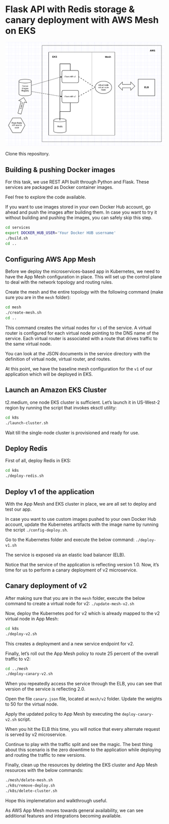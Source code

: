 # Flask API with Redis storage & canary deployment with AWS Mesh on EKS

![project system diagram](diagram.png)

Clone this repository.

## Building & pushing Docker images

For this task, we use REST API built through Python and Flask. These services are packaged as Docker container images.

Feel free to explore the code available.

If you want to use images stored in your own Docker Hub account, go ahead and push the images after building them. In case you want to try it without building and pushing the images, you can safely skip this step.

```bash
cd services
export DOCKER_HUB_USER='Your Docker HUB username'
./build.sh
cd ..
```

## Configuring AWS App Mesh

Before we deploy the microservices-based app in Kubernetes, we need to have the App Mesh configuration in place. This will set up the control plane to deal with the network topology and routing rules.

Create the mesh and the entire topology with the following command (make sure you are in the `mesh` folder):

```bash
cd mesh
./create-mesh.sh
cd ..
```

This command creates the virtual nodes for `v1` of the service. A virtual router is configured for each virtual node pointing to the DNS name of the service. Each virtual router is associated with a route that drives traffic to the same virtual node.

You can look at the JSON documents in the service directory with the definition of virtual node, virtual router, and routes.

At this point, we have the baseline mesh configuration for the `v1` of our application which will be deployed in EKS.

## Launch an Amazon EKS Cluster

t2.medium, one node EKS cluster is sufficient. Let’s launch it in US-West-2 region by running the script that invokes eksctl utility:

```bash
cd k8s
./launch-cluster.sh
```

Wait till the single-node cluster is provisioned and ready for use.

## Deploy Redis

First of all, deploy Redis in EKS:

```bash
cd k8s
./deploy-redis.sh
```

## Deploy v1 of the application

With the App Mesh and EKS cluster in place, we are all set to deploy and test our app.

In case you want to use custom images pushed to your own Docker Hub account, update the Kubernetes artifacts with the image name by running the script `./config-deploy.sh`.

Go to the Kubernetes folder and execute the below command: `./deploy-v1.sh`

The service is exposed via an elastic load balancer (ELB).

Notice that the service of the application is reflecting version 1.0. Now, it’s time for us to perform a canary deployment of v2 microservice.

## Canary deployment of v2

After making sure that you are in the `mesh` folder, execute the below command to create a virtual node for v2: `./update-mesh-v2.sh`

Now, deploy the Kubernetes pod for v2 which is already mapped to the v2 virtual node in App Mesh:

```bash
cd k8s
./deploy-v2.sh
```

This creates a deployment and a new service endpoint for v2.

Finally, let’s roll out the App Mesh policy to route 25 percent of the overall traffic to v2:

```bash
cd ../mesh
./deploy-canary-v2.sh
```

When you repeatedly access the service through the ELB, you can see that version of the service is reflecting 2.0.

Open the file `canary.json` file, located at `mesh/v2` folder. Update the weights to 50 for the virtual node.

Apply the updated policy to App Mesh by executing the `deploy-canary-v2.sh` script.

When you hit the ELB this time, you will notice that every alternate request is served by v2 microservice.

Continue to play with the traffic split and see the magic. The best thing about this scenario is the zero downtime to the application while deploying and routing the traffic to new versions.

Finally, clean up the resources by deleting the EKS cluster and App Mesh resources with the below commands:

```bash
./mesh/delete-mesh.sh
./k8s/remove-deploy.sh
./k8s/delete-cluster.sh
```

Hope this implemetation and walkthrough useful.

As AWS App Mesh moves towards general availability, we can see additional features and integrations becoming available.
